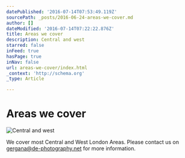 ```yaml
---
datePublished: '2016-07-14T07:53:49.119Z'
sourcePath: _posts/2016-06-24-areas-we-cover.md
author: []
dateModified: '2016-07-14T07:22:22.876Z'
title: Areas we cover
description: Central and west
starred: false
inFeed: true
hasPage: true
inNav: false
url: areas-we-cover/index.html
_context: 'http://schema.org'
_type: Article

---
```

# Areas we cover
![Central and west](https://imgflo.herokuapp.com/graph/vahj1ThiexotieMo/f478edcd2db8cb7323aeef7c5fa7e757/croprotate.jpg?cropheight=1652&cropwidth=2000&degrees=0&input=https%3A%2F%2Fthe-grid-user-content.s3-us-west-2.amazonaws.com%2F0906eb7c-3f7a-4de0-8bb0-dbe8afe28400.jpg&x=0&y=0)

We cover most Central and West London Areas. Please contact us on gergana@de-photography.net for more information.